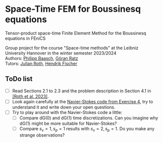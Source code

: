 # Space-Time FEM for Boussinesq equations
Tensor-product space-time Finite Element Method for the Boussinesq equations in FEniCS

Group project for the course "Space-time methods" at the Leibniz University Hannover in the winter semester 2023/2024 <br>
Authors: [Philipp Baasch](https://github.com/PhilBaa), [Göran Ratz](https://github.com/GARHG)  
Tutors: [Julian Roth](https://github.com/mathmerizing/), [Hendrik Fischer](https://github.com/Hendrik240298)

## ToDo list
- [ ] Read Sections 2.1 to 2.3 and the problem description in Section 4.1 in [[Roth et al. 2023]](https://doi.org/10.1515/cmam-2022-0200).
- [ ] Look again carefully at the [Navier-Stokes code from Exercise 4](https://github.com/mathmerizing/SpaceTimeFEM_2023-2024/blob/main/Exercise4/Exercise_4_NavierStokes.ipynb), try to understand it and write down your open questions. 
- [ ] Try to play around with the Navier-Stokes code a little:
  - [ ] Compare dG(0) and dG(1) time discretizations. Can you imagine why dG(1) might be more suitable for Navier-Stokes?
  - [ ] Compare $s_v = 1, s_p = 1$ results with $s_v = 2, s_p = 1$. Do you make any strange observations?
